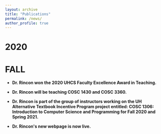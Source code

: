 ```yaml
---
layout: archive
title: "Publications"
permalink: /news/
author_profile: true
---
```


2020
======

FALL
======

* **Dr. Rincon won the 2020 UHCS Faculty Excellence Award in Teaching.**

* **Dr. Rincon will be teaching COSC 1430 and COSC 3360.**

* **Dr. Rincon is part of the group of instructors working on the UH Alternative Textbook Incentive Program project entitled: COSC 1306: Introduction to Computer Science and Programming for Fall 2020 and Spring 2021.**

* **Dr. Rincon's new webpage is now live.**

